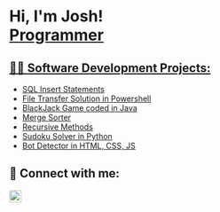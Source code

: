 <h1>Hi, I'm Josh! <br/><a href="https://github.com/joshuafguzman">Programmer</a> <a href="https://www.linkedin.com/in/joshua-guzman-4031841b8/"></h1>

<h2>👨‍💻 Software Development Projects:</h2>

  - [SQL Insert Statements](https://github.com/joshuafguzman/SQL_Inserts/tree/main)
  - [File Transfer Solution in Powershell](https://github.com/joshuafguzman/File-Transfer-Solution)
  - [BlackJack Game coded in Java](https://github.com/joshuafguzman/BlackJack-Game)
  - [Merge Sorter](https://github.com/joshuafguzman/Merge-Sorter)
  - [Recursive Methods](https://github.com/joshuafguzman/Recursive-methods)
  - [Sudoku Solver in Python](https://github.com/joshuafguzman/SudukoSolver/blob/main/SudokuSolver.py)
  - [Bot Detector in HTML, CSS, JS](https://github.com/joshuafguzman/CaptchaGenerator)

<h2> 🤳 Connect with me:</h2>

[<img align="left" alt="JoshGuzman | LinkedIn" width="22px" src="https://cdn.jsdelivr.net/npm/simple-icons@v3/icons/linkedin.svg" />][linkedin]



[linkedin]: https://www.linkedin.com/in/joshua-guzman-4031841b8/


